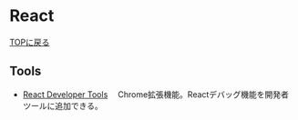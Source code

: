 # React
[TOPに戻る](/ReadMe.md)


## Tools
- [React Developer Tools](https://chromewebstore.google.com/detail/react-developer-tools/fmkadmapgofadopljbjfkapdkoienihi?hl=ja)
　Chrome拡張機能。Reactデバッグ機能を開発者ツールに追加できる。